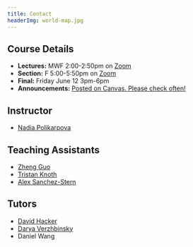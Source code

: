 ```yaml
---
title: Contact
headerImg: world-map.jpg
---
```


## Course Details

- **Lectures:**          MWF 2:00-2:50pm on [Zoom](https://ucsd.zoom.us/j/934813358)
- **Section:**           F 5:00-5:50pm on [Zoom](https://ucsd.zoom.us/j/934813358)
- **Final:**             Friday June 12 3pm-6pm
- **Announcements:**     [Posted on Canvas. Please check often!](https://canvas.ucsd.edu/courses/12776)


## Instructor

* [Nadia Polikarpova](https://cseweb.ucsd.edu/~npolikarpova/)

## Teaching Assistants

* [Zheng Guo](https://aaronguo1996.github.io/)
* [Tristan Knoth](https://tjknoth.github.io/)
* [Alex Sanchez-Stern](http://alex.uwplse.org/)

## Tutors

* [David Hacker](https://dmhacker.github.io/)
* [Darya Verzhbinsky](https://www.linkedin.com/in/darya-ver)
* Daniel Wang


